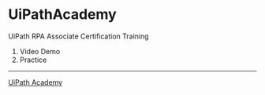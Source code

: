 # UiPathAcademy
  
  
UiPath RPA Associate Certification Training
 1. Video Demo
 2. Practice
  
  
---
<Reference>  
  
[UiPath Academy](https://academy.uipath.com/static-page/5)   
  
  
